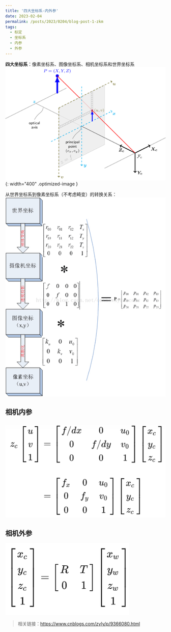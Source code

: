 ```yaml
---
title: '四大坐标系-内外参'
date: 2023-02-04
permalink: /posts/2023/0204/blog-post-1-zkm
tags:
  - 标定
  - 坐标系
  - 内参
  - 外参
---
```


**四大坐标系**：像素坐标系、图像坐标系、相机坐标系和世界坐标系  
![png](/images/posts/Coordinate-System.png){: width="400" .optimized-image }   

从世界坐标系到像素坐标系（不考虑畸变）的转换关系：  
![png](/images/posts/Coordinate-System-juzheng.png)   
 
相机内参
------
![png](/images/posts/neican.png)   

相机外参
------
![png](/images/posts/waican.png)   




>相关链接：https://www.cnblogs.com/zyly/p/9366080.html
